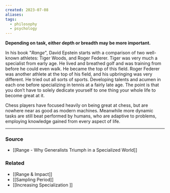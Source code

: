 ```yaml
---
created: 2023-07-08
aliases: 
tags:
  - philosophy
  - psychology
---
```

**Depending on task, either depth or breadth may be more important.**

In his book "*Range*", David Epstein starts with a comparison of two well-known athletes: Tiger Woods, and Roger Federer. Tiger was very much a specialist from early age. He lived and breathed golf and was training from before he could even walk. He became the top of this field. Roger Federer was another athlete at the top of his field, and his upbringing was very different. He tried out all sorts of sports. Developing talents and acumen in each one before specializing in tennis at a fairly late age. The point is that you don’t have to solely dedicate yourself to one thing your whole life to become great at it.

Chess players have focused heavily on being great at chess, but are nowhere near as good as modern machines. Meanwhile more dynamic tasks are still beat performed by humans, who are adaptive to problems, employing knowledge gained from every aspect of life. 

****
### Source
- [[Range - Why Generalists Triumph in a Specialized World]]

### Related
- [[Range & Impact]]
- [[Sampling Period]]
- [[Increasing Specialization ]]